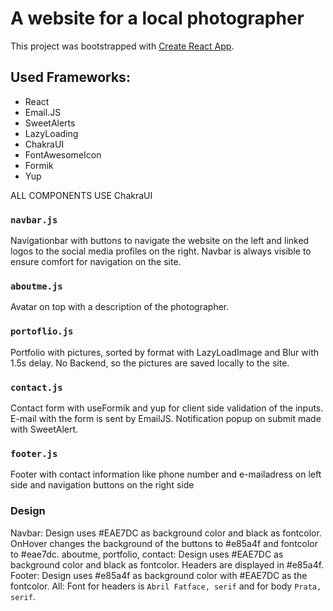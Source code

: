 # A website for a local photographer

This project was bootstrapped with [Create React App](https://github.com/facebook/create-react-app).

## Used Frameworks:

- React
- Email.JS
- SweetAlerts
- LazyLoading
- ChakraUI
- FontAwesomeIcon
- Formik
- Yup

ALL COMPONENTS USE ChakraUI

### `navbar.js`
Navigationbar with buttons to navigate the website on the left and linked logos to the social media profiles on the right. Navbar is always visible to ensure comfort for navigation on the site.

### `aboutme.js`
Avatar on top with a description of the photographer.

### `portoflio.js`
Portfolio with pictures, sorted by format with LazyLoadImage and Blur with 1.5s delay. No Backend, so the pictures are saved locally to the site.

### `contact.js`
Contact form with useFormik and yup for client side validation of the inputs. E-mail with the form is sent by EmailJS. Notification popup on submit made with SweetAlert.

### `footer.js`
Footer with contact information like phone number and e-mailadress on left side and navigation buttons on the right side

### Design
Navbar: Design uses #EAE7DC as background color and black as fontcolor. OnHover changes the background of the buttons to #e85a4f and fontcolor to #eae7dc.
aboutme, portfolio, contact: Design uses #EAE7DC as background color and black as fontcolor. Headers are displayed in #e85a4f.
Footer: Design uses #e85a4f as background color with #EAE7DC as the fontcolor.
All: Font for headers is `Abril Fatface, serif` and for body `Prata, serif`.
